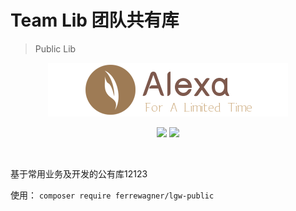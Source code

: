 # Team Lib 团队共有库 #

>Public Lib


<p align="center"><img src="https://raw.githubusercontent.com/FreeSpider/Resources/master/img/alexa-logo.png"></p>
<p align="center">
<a href="https://github.com/FreeSpider/Alexa-Date/blob/master/LICENSE"><img src="https://img.shields.io/badge/license-MIT-3e8374.svg"></a>
<a href="#"><img src="https://img.shields.io/badge/language-php-45d298.svg"></a>
</p>
<br />


基于常用业务及开发的公有库12123


使用： `composer require ferrewagner/lgw-public`
